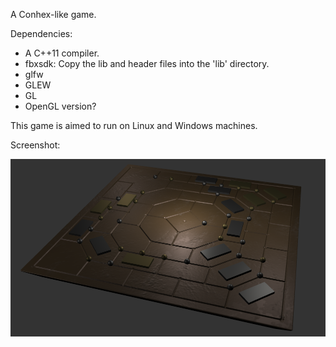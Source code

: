 A Conhex-like game.

Dependencies:
 * A C++11 compiler.
 * fbxsdk: Copy the lib and header files into the 'lib' directory.
 * glfw
 * GLEW
 * GL
 * OpenGL version?

This game is aimed to run on Linux and Windows machines.

Screenshot:

![There should be a screenshot here.](sea_crossing_readme_screenshot.png?raw=true)
